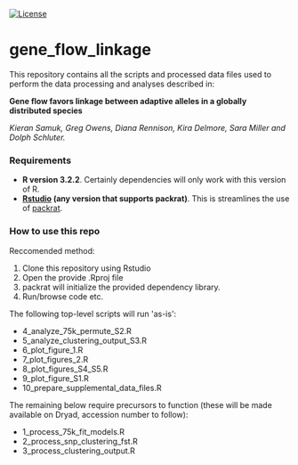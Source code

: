 
[![License](http://img.shields.io/:license-mit-blue.svg)](http://doge.mit-license.org)

# gene_flow_linkage

This repository contains all the scripts and processed data files used to perform the data processing and analyses described in:

**Gene flow favors linkage between adaptive alleles in a globally distributed species**

*Kieran Samuk, Greg Owens, Diana Rennison, Kira Delmore, Sara Miller and Dolph Schluter.*

### Requirements

- **R version 3.2.2**. Certainly dependencies will only work with this version of R.
- **[Rstudio](https://www.rstudio.com/) (any version that supports packrat)**. This is streamlines the use of [packrat](https://rstudio.github.io/packrat/).

### How to use this repo

Reccomended method:

1. Clone this repository using Rstudio
2. Open the provide .Rproj file
3. packrat will initialize the provided dependency library.
4. Run/browse code etc.

The following top-level scripts will run 'as-is':

* 4_analyze_75k_permute_S2.R
* 5_analyze_clustering_output_S3.R
* 6_plot_figure_1.R
* 7_plot_figures_2.R
* 8_plot_figures_S4_S5.R
* 9_plot_figure_S1.R
* 10_prepare_supplemental_data_files.R

The remaining below require precursors to function (these will be made available on Dryad, accession number to follow):

* 1_process_75k_fit_models.R
* 2_process_snp_clustering_fst.R
* 3_process_clustering_output.R

